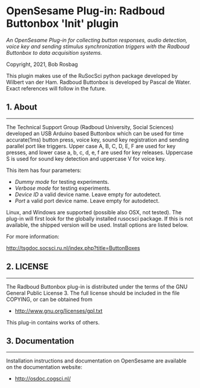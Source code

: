 OpenSesame Plug-in: Radboud Buttonbox 'Init' plugin
==========

*An OpenSesame Plug-in for collecting button responses, audio detection, voice key and sending stimulus synchronization triggers with the Radboud Buttonbox to data acquisition systems.*  

Copyright, 2021, Bob Rosbag  

This plugin makes use of the RuSocSci python package developed by Wilbert van der Ham. Radboud Buttonbox is developed by Pascal de Water. Exact references will follow in the future. 


## 1. About
--------

The Technical Support Group (Radboud University, Social Sciences) developed an USB Arduino based Buttonbox which can be used for time accurate(1ms) button press, voice key, sound key registration and sending parallel port like triggers.
Upper case A, B, C, D, E, F are used for key presses, and lower case a, b, c, d, e, f are used for key releases. Uppercase S is used for sound key detection and uppercase V for voice key.  

This item has four parameters:

- *Dummy mode* for testing experiments.
- *Verbose mode* for testing experiments.
- *Device ID* a valid device name. Leave empty for autodetect.
- *Port* a valid port device name. Leave empty for autodetect.

Linux, and Windows are supported (possible also OSX, not tested). The plug-in will first look for the globally installed rusocsci package. If this is not available, the shipped version will be used. Install options are listed below.


For more information:

<http://tsgdoc.socsci.ru.nl/index.php?title=ButtonBoxes>



## 2. LICENSE
----------

The Radboud Buttonbox plug-in is distributed under the terms of the GNU General Public License 3.
The full license should be included in the file COPYING, or can be obtained from

- <http://www.gnu.org/licenses/gpl.txt>

This plug-in contains works of others.


## 3. Documentation
----------------

Installation instructions and documentation on OpenSesame are available on the documentation website:

- <http://osdoc.cogsci.nl/>
